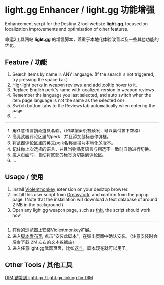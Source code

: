 # light.gg Enhancer / light.gg 功能增强
Enhancement script for the Destiny 2 tool website **light.gg**, focused on localization improvements and optimization of other features.

命运2工具网站 **light.gg** 的增强脚本，着重于本地化体验改善以及一些其他功能的优化。

## Feature / 功能
1. Search items by name in ANY language. (If the search is not triggered, try pressing the space bar.)
2. Highlight perks in weapon reviews, and add tooltip hover to it.
3. Replace English perk's name with localized version in weapon reviews .
4. Remember the language you last selected, and auto switch when the item page language is not the same as the selected one.
5. Switch bottom tabs to the Reviews tab automatically when entering the page.
6. ...

***

1. 用任意语言搜索道具名称。（如果搜索没有触发，可以尝试按下空格）
2. 高亮武器评论区里的perk，并且添加鼠标悬停弹框。
3. 将武器评论区里的英文perk名称替换为本地化的版本。
4. 记住你上次选择的语言，并且当物品页语言与所选不一致时自动进行切换。
5. 进入页面时，自动将底部的标签页切换到评论区。
6. ...

## Usage / 使用
1. Install [Violentmonkey](https://violentmonkey.github.io/) extension on your desktop browser.
2. Install this user script from [Greasyfork](https://greasyfork.org/en/scripts/497836-light-gg-enhancer?locale_override=1), and confirm from the popup page. (Note that the installation will download a text database of around 2 MB in the background.)
3. Open any light.gg weapon page, such as [this](https://www.light.gg/db/items/3947966653/the-call/), the script should work now.

***

1. 在你的浏览器上安装[Violentmonkey](https://violentmonkey.github.io/)扩展。
2. 进入[脚本发布页](https://greasyfork.org/zh-CN/scripts/497836-light-gg-enhancer?locale_override=1), 点击"安装此脚本"，在弹出页面中确认安装。（注意安装时会后台下载 2M 左右的文本数据库）
3. 进入任意light.gg武器页面，比如[这个](https://www.light.gg/db/zh-chs/items/3947966653/%E5%AE%A3%E5%8F%AC%E5%91%BC%E5%94%A4/)，脚本现在就可以用了。

## Other Tools / 其他工具
[DIM 链接到 light.gg / light.gg linking for DIM](https://greasyfork.org/scripts/427285-light-gg-linking-for-dim)